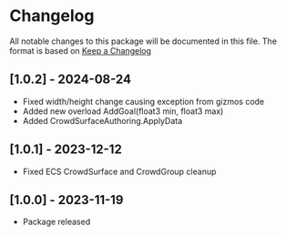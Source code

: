 # Changelog
All notable changes to this package will be documented in this file. The format is based on [Keep a Changelog](http://keepachangelog.com/en/1.0.0/)

## [1.0.2] - 2024-08-24
- Fixed width/height change causing exception from gizmos code
- Added new overload AddGoal(float3 min, float3 max)
- Added CrowdSurfaceAuthoring.ApplyData

## [1.0.1] - 2023-12-12
- Fixed ECS CrowdSurface and CrowdGroup cleanup

## [1.0.0] - 2023-11-19
- Package released